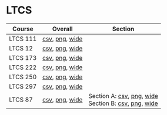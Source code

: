 # LTCS

| Course | Overall | Section |
| ------ | ------- | ------- |
| LTCS 111 | [csv](https://github.com/UCSD-Historical-Enrollment-Data/2025Spring/blob/main/overall/LTCS%20111.csv), [png](https://raw.githubusercontent.com/UCSD-Historical-Enrollment-Data/2025Spring/main/plot_overall/LTCS%20111.png), [wide](https://raw.githubusercontent.com/UCSD-Historical-Enrollment-Data/2025Spring/main/plot_overall_wide/LTCS%20111.png) |  |
| LTCS 12 | [csv](https://github.com/UCSD-Historical-Enrollment-Data/2025Spring/blob/main/overall/LTCS%2012.csv), [png](https://raw.githubusercontent.com/UCSD-Historical-Enrollment-Data/2025Spring/main/plot_overall/LTCS%2012.png), [wide](https://raw.githubusercontent.com/UCSD-Historical-Enrollment-Data/2025Spring/main/plot_overall_wide/LTCS%2012.png) |  |
| LTCS 173 | [csv](https://github.com/UCSD-Historical-Enrollment-Data/2025Spring/blob/main/overall/LTCS%20173.csv), [png](https://raw.githubusercontent.com/UCSD-Historical-Enrollment-Data/2025Spring/main/plot_overall/LTCS%20173.png), [wide](https://raw.githubusercontent.com/UCSD-Historical-Enrollment-Data/2025Spring/main/plot_overall_wide/LTCS%20173.png) |  |
| LTCS 222 | [csv](https://github.com/UCSD-Historical-Enrollment-Data/2025Spring/blob/main/overall/LTCS%20222.csv), [png](https://raw.githubusercontent.com/UCSD-Historical-Enrollment-Data/2025Spring/main/plot_overall/LTCS%20222.png), [wide](https://raw.githubusercontent.com/UCSD-Historical-Enrollment-Data/2025Spring/main/plot_overall_wide/LTCS%20222.png) |  |
| LTCS 250 | [csv](https://github.com/UCSD-Historical-Enrollment-Data/2025Spring/blob/main/overall/LTCS%20250.csv), [png](https://raw.githubusercontent.com/UCSD-Historical-Enrollment-Data/2025Spring/main/plot_overall/LTCS%20250.png), [wide](https://raw.githubusercontent.com/UCSD-Historical-Enrollment-Data/2025Spring/main/plot_overall_wide/LTCS%20250.png) |  |
| LTCS 297 | [csv](https://github.com/UCSD-Historical-Enrollment-Data/2025Spring/blob/main/overall/LTCS%20297.csv), [png](https://raw.githubusercontent.com/UCSD-Historical-Enrollment-Data/2025Spring/main/plot_overall/LTCS%20297.png), [wide](https://raw.githubusercontent.com/UCSD-Historical-Enrollment-Data/2025Spring/main/plot_overall_wide/LTCS%20297.png) |  |
| LTCS 87 | [csv](https://github.com/UCSD-Historical-Enrollment-Data/2025Spring/blob/main/overall/LTCS%2087.csv), [png](https://raw.githubusercontent.com/UCSD-Historical-Enrollment-Data/2025Spring/main/plot_overall/LTCS%2087.png), [wide](https://raw.githubusercontent.com/UCSD-Historical-Enrollment-Data/2025Spring/main/plot_overall_wide/LTCS%2087.png) | Section A: [csv](https://github.com/UCSD-Historical-Enrollment-Data/2025Spring/blob/main/section/LTCS%2087_A.csv), [png](https://raw.githubusercontent.com/UCSD-Historical-Enrollment-Data/2025Spring/main/plot_section/LTCS%2087_A.png), [wide](https://raw.githubusercontent.com/UCSD-Historical-Enrollment-Data/2025Spring/main/plot_section_wide/LTCS%2087_A.png)<br>Section B: [csv](https://github.com/UCSD-Historical-Enrollment-Data/2025Spring/blob/main/section/LTCS%2087_B.csv), [png](https://raw.githubusercontent.com/UCSD-Historical-Enrollment-Data/2025Spring/main/plot_section/LTCS%2087_B.png), [wide](https://raw.githubusercontent.com/UCSD-Historical-Enrollment-Data/2025Spring/main/plot_section_wide/LTCS%2087_B.png) |
